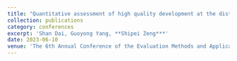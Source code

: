 ```yaml
---
title: "Quantitative assessment of high quality development at the district level powered by big data: A case study of Shenzhen"
collection: publications
category: conferences
excerpt: 'Shan Dai, Guoyong Yang, **Shipei Zeng***'
date: 2023-06-10
venue: 'The 6th Annual Conference of the Evaluation Methods and Applications Sub-society, Hangzhou, China, from 2023-6-10 to 2023-6-11'
---
```


